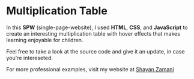 # Multiplication Table
In this **SPW** (single-page-website), I used **HTML**, **CSS**, and **JavaScript** to create an interesting multiplication table with hover effects that makes learning enjoyable for children.

Feel free to take a look at the source code and give it an update, in case you're intereseted.

For more professional examples, visit my website at [Shayan Zamani](https://shayan-zamani.me)
